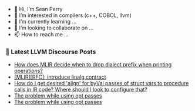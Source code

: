 - 👋 Hi, I’m Sean Perry
- 👀 I’m interested in compilers (c++, COBOL, llvm)
- 🌱 I’m currently learning ...
- 💞️ I’m looking to collaborate on ...
- 📫 How to reach me ...

<!---
s66perry/s66perry is a ✨ special ✨ repository because its `README.md` (this file) appears on your GitHub profile.
You can click the Preview link to take a look at your changes.
--->
### 📕 Latest LLVM Discourse Posts

<!-- DISCOURSE-LLVM:START -->
- [How does MLIR decide when to drop dialect prefix when printing operations?](https://discourse.llvm.org/t/how-does-mlir-decide-when-to-drop-dialect-prefix-when-printing-operations/83957#post_1)
- [[MLIR][RFC]: introduce linalg.contract](https://discourse.llvm.org/t/mlir-rfc-introduce-linalg-contract/83589?page=2#post_36)
- [How do I get desired &#39;align&#39; for byVal passes of struct vars to procedure calls in IR code? Where should I look to configure that?](https://discourse.llvm.org/t/how-do-i-get-desired-align-for-byval-passes-of-struct-vars-to-procedure-calls-in-ir-code-where-should-i-look-to-configure-that/83956#post_1)
- [The problem while using opt passes](https://discourse.llvm.org/t/the-problem-while-using-opt-passes/83953#post_3)
- [The problem while using opt passes](https://discourse.llvm.org/t/the-problem-while-using-opt-passes/83953#post_2)
<!-- DISCOURSE-LLVM:END -->
